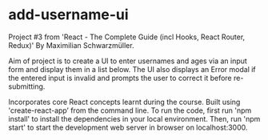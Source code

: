 # add-username-ui
Project #3 from 'React - The Complete Guide (incl Hooks, React Router, Redux)' By Maximilian Schwarzmüller.

Aim of project is to create a UI to enter usernames and ages via an input form and display them in a list below.
The UI also displays an Error modal if the entered input is invalid and prompts the user to correct it before re-submitting.

Incorporates core React concepts learnt during the course.
Built using 'create-react-app’ from the command line.
To run the code, first run 'npm install' to install the dependencies in your local environment. Then, run 'npm start' to start the development web server in browser on localhost:3000.
